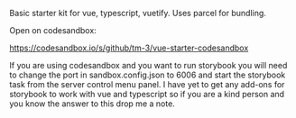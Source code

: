 Basic starter kit for vue, typescript, vuetify. Uses parcel for bundling.

Open on codesandbox:

https://codesandbox.io/s/github/tm-3/vue-starter-codesandbox

If you are using codesandbox and you want to run storybook you will need to change the port in sandbox.config.json to 6006 and start the storybook task from the server control menu panel.
I have yet to get any add-ons for storybook to work with vue and typescript so if you are a kind person and you know the answer to this drop me a note.
